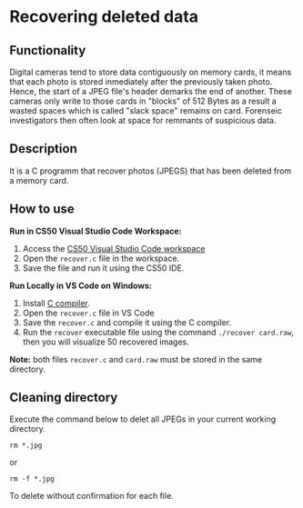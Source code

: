# Recovering deleted data
## Functionality 
Digital cameras tend to store data contiguously on memory cards,  it means that each photo is stored inmediately after the previously taken photo. Hence, the start of a JPEG file's header demarks the end of another. These cameras only write to those cards in "blocks" of 512 Bytes as a result a wasted spaces which is called "slack space" remains on card. Forenseic investigators then often look at space for remmants of suspicious data.
## Description 
It is a C programm that recover photos (JPEGS) that has been deleted from a memory card. 
## How to use
**Run in CS50 Visual Studio Code Workspace:**

1. Access the [CS50 Visual Studio Code workspace](https://cs50.dev/)
2. Open the `recover.c` file in the workspace.
3. Save the file and run it using the CS50 IDE.

**Run Locally in VS Code on Windows:**
1. Install [C compiler](https://code.visualstudio.com/docs/cpp/config-mingw).
2. Open the `recover.c` file in VS Code
3. Save the `recover.c` and compile it using the C compiler.
4. Run the `recover` executable file using the command `./recover card.raw`, then you will visualize 50 recovered images.

**Note:** both files `recover.c` and `card.raw` must be stored in the same directory.
## Cleaning directory
Execute the command below to delet all JPEGs in your current working directory.
```
rm *.jpg
 ```
or 
```
rm -f *.jpg
```
To delete without confirmation for each file.
